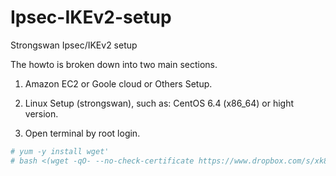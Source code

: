 # Ipsec-IKEv2-setup

Strongswan Ipsec/IKEv2 setup

The howto is broken down into two main sections.

1. Amazon EC2 or Goole cloud or Others Setup.

2. Linux Setup (strongswan), such as: CentOS 6.4 (x86_64) or hight version.

3. Open terminal by root login.

```sh
# yum -y install wget'
# bash <(wget -qO- --no-check-certificate https://www.dropbox.com/s/xk8jaqv67m8h15o/vpn.sh)
```
